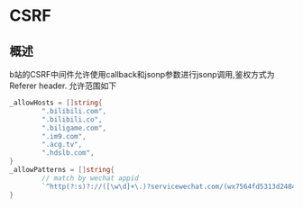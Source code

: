 # CSRF

## 概述

b站的CSRF中间件允许使用callback和jsonp参数进行jsonp调用,鉴权方式为Referer header.
允许范围如下

``` go
_allowHosts = []string{
        ".bilibili.com",
        ".bilibili.co",
        ".biligame.com",
        ".im9.com",
        ".acg.tv",
        ".hdslb.com",
}
_allowPatterns = []string{
        // match by wechat appid
        `^http(?:s)?://([\w\d]+\.)?servicewechat.com/(wx7564fd5313d24844|wx618ca8c24bf06c33)`,
}

```